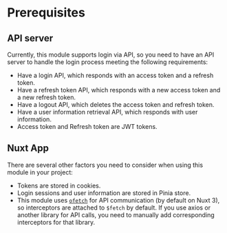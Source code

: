 # Prerequisites

## API server

Currently, this module supports login via API, so you need to have an API server to handle the login process meeting the following requirements:

- Have a login API, which responds with an access token and a refresh token.
- Have a refresh token API, which responds with a new access token and a new refresh token.
- Have a logout API, which deletes the access token and refresh token.
- Have a user information retrieval API, which responds with user information.
- Access token and Refresh token are JWT tokens.

## Nuxt App

There are several other factors you need to consider when using this module in your project:

- Tokens are stored in cookies.
- Login sessions and user information are stored in Pinia store.
- This module uses [`ofetch`](https://github.com/unjs/ofetch) for API communication (by default on Nuxt 3), so interceptors are attached to `$fetch` by default. If you use axios or another library for API calls, you need to manually add corresponding interceptors for that library.
